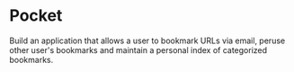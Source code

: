 # Pocket

 Build an application that allows a user to bookmark URLs via email, peruse other user's bookmarks and maintain a personal index of categorized bookmarks.
